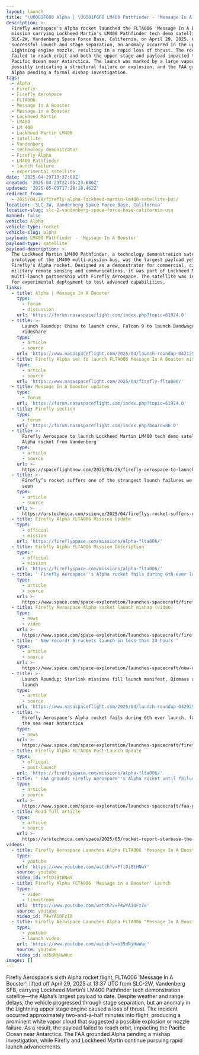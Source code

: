 ```yaml
---
layout: launch
title: "\U0001F680 Alpha | \U0001F6F0 LM400 Pathfinder - 'Message In A Booster'"
description: >-
  Firefly Aerospace's Alpha rocket launched the FLTA006 'Message In A Booster'
  mission carrying Lockheed Martin's LM400 Pathfinder tech demo satellite from
  SLC-2W, Vandenberg Space Force Base, California, on April 29, 2025. After a
  successful launch and stage separation, an anomaly occurred in the upper stage
  Lightning engine nozzle, resulting in a rapid loss of thrust. The rocket
  failed to reach orbit and both the upper stage and payload impacted the
  Pacific Ocean near Antarctica. The launch was marked by a large vapor cloud,
  possibly indicating a structural failure or explosion, and the FAA grounded
  Alpha pending a formal mishap investigation.
tags:
  - Alpha
  - Firefly
  - Firefly Aerospace
  - FLTA006
  - Message In A Booster
  - Message in a Booster
  - Lockheed Martin
  - LM400
  - LM 400
  - Lockheed Martin LM400
  - satellite
  - Vandenberg
  - technology demonstrator
  - Firefly Alpha
  - LM400 Pathfinder
  - launch failure
  - experimental satellite
date: '2025-04-29T13:37:00Z'
created: '2025-04-23T22:05:23.086Z'
updated: '2025-05-09T17:28:18.462Z'
redirect_from:
  - 2025/04/28/firefly-alpha-lockheed-martin-lm400-satellite-bus/
location: 'SLC-2W, Vandenberg Space Force Base, California'
location-slug: slc-2-vandenberg-space-force-base-california-usa
manned: false
vehicle: Alpha
vehicle-type: rocket
vehicle-slug: alpha
payload: LM400 Pathfinder - 'Message In A Booster'
payload-type: satellite
payload-description: >-
  The Lockheed Martin LM400 Pathfinder, a technology demonstration satellite and
  prototype of the LM400 multi-mission bus, was the largest payload yet for
  Firefly's Alpha rocket. Designed as a demonstrator for commercial, civil, and
  military remote sensing and communications, it was part of Lockheed Martin's
  multi-launch partnership with Firefly Aerospace. The satellite was intended
  for experimental deployment to test advanced capabilities.
links:
  - title: Alpha | Message In A Booster
    type:
      - forum
      - discussion
    url: 'https://forum.nasaspaceflight.com/index.php?topic=61924.0'
  - title: >-
      Launch Roundup: China to launch crew, Falcon 9 to launch Bandwagon
      rideshare
    type:
      - article
      - source
    url: 'https://www.nasaspaceflight.com/2025/04/launch-roundup-042125/'
  - title: Firefly Alpha set to launch FLTA006 Message In A Booster mission
    type:
      - article
      - source
    url: 'https://www.nasaspaceflight.com/2025/04/firefly-flta006/'
  - title: Message In A Booster updates
    type:
      - forum
    url: 'https://forum.nasaspaceflight.com/index.php?topic=61924.0'
  - title: Firefly section
    type:
      - forum
    url: 'https://forum.nasaspaceflight.com/index.php?board=86.0'
  - title: >-
      Firefly Aerospace to launch Lockheed Martin LM400 tech demo satellite on
      Alpha rocket from Vandenberg
    type:
      - article
      - source
    url: >-
      https://spaceflightnow.com/2025/04/26/firefly-aerospace-to-launch-lockheed-martin-lm400-tech-demo-satellite-on-alpha-rocket-from-vandenberg/
  - title: >-
      Firefly’s rocket suffers one of the strangest launch failures we’ve ever
      seen
    type:
      - article
      - source
    url: >-
      https://arstechnica.com/science/2025/04/fireflys-rocket-suffers-one-of-the-strangest-launch-failures-weve-ever-seen/
  - title: Firefly Alpha FLTA006 Mission Update
    type:
      - official
      - mission
    url: 'https://fireflyspace.com/missions/alpha-flta006/'
  - title: Firefly Alpha FLTA006 Mission Description
    type:
      - official
      - mission
    url: 'https://fireflyspace.com/missions/alpha-flta006/'
  - title: ' Firefly Aerospace''s Alpha rocket fails during 6th-ever launch, falls into the sea near Antarctica '
    type:
      - article
      - source
    url: >-
      https://www.space.com/space-exploration/launches-spacecraft/firefly-aerospaces-alpha-rocket-fails-during-6th-ever-launch-falls-into-the-sea-near-antarctica
  - title: Firefly Aerospace Alpha rocket launch mishap (video)
    type:
      - news
      - video
    url: >-
      https://www.space.com/space-exploration/launches-spacecraft/firefly-aerospace-alpha-rocket-launch-lm-400-lockheed-martin
  - title: ' New record! 6 rockets launch in less than 24 hours '
    type:
      - article
      - source
    url: >-
      https://www.space.com/space-exploration/launches-spacecraft/new-record-6-rockets-launch-in-less-than-24-hours
  - title: >-
      Launch Roundup: Starlink missions fill launch manifest, Biomass and Alpha
      launch
    type:
      - article
      - source
    url: 'https://www.nasaspaceflight.com/2025/04/launch-roundup-042925/'
  - title: >-
      Firefly Aerospace's Alpha rocket fails during 6th ever launch, falls into
      the sea near Antarctica
    type:
      - news
    url: >-
      https://www.space.com/space-exploration/launches-spacecraft/firefly-aerospaces-alpha-rocket-fails-during-6th-ever-launch-falls-into-the-sea-near-antarctica
  - title: Firefly Alpha FLTA006 Post-Launch Update
    type:
      - official
      - post-launch
    url: 'https://fireflyspace.com/missions/alpha-flta006/'
  - title: ' FAA grounds Firefly Aerospace''s Alpha rocket until failure investigation is complete '
    type:
      - article
      - source
    url: >-
      https://www.space.com/space-exploration/launches-spacecraft/faa-grounds-firefly-aerospaces-alpha-rocket-until-failure-investigation-is-complete
  - title: Read full article
    type:
      - article
      - source
    url: >-
      https://arstechnica.com/space/2025/05/rocket-report-starbase-the-city-is-coming-soon-alpha-remains-in-beta/
videos:
  - title: Firefly Aerospace Launches Alpha FLTA006 'Message In A Booster'
    type:
      - youtube
    url: 'https://www.youtube.com/watch?v=FftDi8tHNwY'
    source: youtube
    video_id: FftDi8tHNwY
  - title: Firefly Alpha FLTA006 'Message in a Booster' Launch
    type:
      - video
      - livestream
    url: 'https://www.youtube.com/watch?v=P4wYA10FzI8'
    source: youtube
    video_id: P4wYA10FzI8
  - title: Firefly Aerospace Launches Alpha FLTA006 "Message In A Booster"
    type:
      - youtube
      - launch video
    url: 'https://www.youtube.com/watch?v=o35dNjHwWuc'
    source: youtube
    video_id: o35dNjHwWuc
images: []
---
```

Firefly Aerospace’s sixth Alpha rocket flight, FLTA006 'Message In A Booster', lifted off April 29, 2025 at 13:37 UTC from SLC-2W, Vandenberg SFB, carrying Lockheed Martin’s LM400 Pathfinder tech demonstration satellite—the Alpha’s largest payload to date. Despite weather and range delays, the vehicle progressed through stage separation, but an anomaly in the Lightning upper stage engine caused a loss of thrust. The incident occurred approximately two-and-a-half minutes into flight, producing a prominent white vapor cloud that suggested a possible explosion or nozzle failure. As a result, the payload failed to reach orbit, impacting the Pacific Ocean near Antarctica. The FAA grounded Alpha pending a mishap investigation, while Firefly and Lockheed Martin continue pursuing rapid launch advancements.

